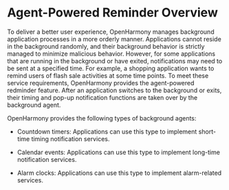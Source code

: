 # Agent-Powered Reminder Overview


To deliver a better user experience, OpenHarmony manages background application processes in a more orderly manner. Applications cannot reside in the background randomly, and their background behavior is strictly managed to minimize malicious behavior. However, for some applications that are running in the background or have exited, notifications may need to be sent at a specified time. For example, a shopping application wants to remind users of flash sale activities at some time points. To meet these service requirements, OpenHarmony provides the agent-powered redminder feature. After an application switches to the background or exits, their timing and pop-up notification functions are taken over by the background agent.


OpenHarmony provides the following types of background agents:


- Countdown timers: Applications can use this type to implement short-time timing notification services.

- Calendar events: Applications can use this type to implement long-time notification services.

- Alarm clocks: Applications can use this type to implement alarm-related services.
